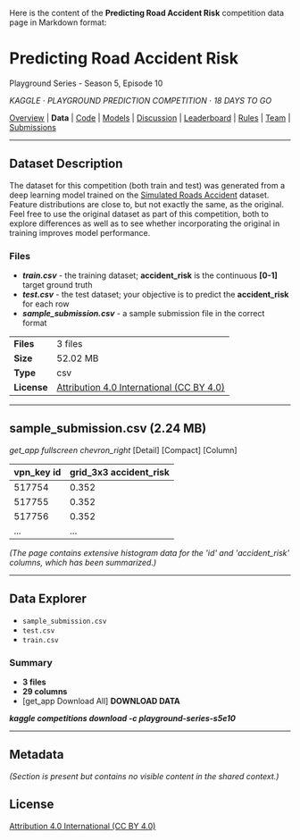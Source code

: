 Here is the content of the **Predicting Road Accident Risk** competition data page in Markdown format:

# Predicting Road Accident Risk
Playground Series - Season 5, Episode 10

*KAGGLE* $\cdot$ *PLAYGROUND PREDICTION COMPETITION* $\cdot$ *18 DAYS TO GO*

[Overview](https://www.kaggle.com/competitions/playground-series-s5e10/overview) | **Data** | [Code](https://www.kaggle.com/competitions/playground-series-s5e10/code) | [Models](https://www.kaggle.com/competitions/playground-series-s5e10/models) | [Discussion](https://www.kaggle.com/competitions/playground-series-s5e10/discussion) | [Leaderboard](https://www.kaggle.com/competitions/playground-series-s5e10/leaderboard) | [Rules](https://www.kaggle.com/competitions/playground-series-s5e10/rules) | [Team](https://www.kaggle.com/competitions/playground-series-s5e10/team) | [Submissions](https://www.kaggle.com/competitions/playground-series-s5e10/submissions)

---

## Dataset Description

The dataset for this competition (both train and test) was generated from a deep learning model trained on the [Simulated Roads Accident](https://www.kaggle.com/datasets/ianktoo/simulated-roads-accident-data/) dataset. Feature distributions are close to, but not exactly the same, as the original. Feel free to use the original dataset as part of this competition, both to explore differences as well as to see whether incorporating the original in training improves model performance.

### Files

* ***train.csv*** - the training dataset; **accident\_risk** is the continuous **[0-1]** target ground truth
* ***test.csv*** - the test dataset; your objective is to predict the **accident\_risk** for each row
* ***sample\_submission.csv*** - a sample submission file in the correct format

| | |
| :--- | :--- |
| **Files** | 3 files |
| **Size** | 52.02 MB |
| **Type** | csv |
| **License** | [Attribution 4.0 International (CC BY 4.0)](https://creativecommons.org/licenses/by/4.0/) |

---

## sample\_submission.csv (2.24 MB)

*get\_app* *fullscreen* *chevron\_right* [Detail] [Compact] [Column]

| vpn\_key id | grid\_3x3 accident\_risk |
| :--- | :--- |
| 517754 | 0.352 |
| 517755 | 0.352 |
| 517756 | 0.352 |
| ... | ... |

*(The page contains extensive histogram data for the 'id' and 'accident\_risk' columns, which has been summarized.)*

---

## Data Explorer

* `sample_submission.csv`
* `test.csv`
* `train.csv`

### Summary

* **3 files**
* **29 columns**
* [get\_app Download All] **DOWNLOAD DATA**

***kaggle competitions download -c playground-series-s5e10***

---

## Metadata

*(Section is present but contains no visible content in the shared context.)*

## License

[Attribution 4.0 International (CC BY 4.0)](https://creativecommons.org/licenses/by/4.0/)